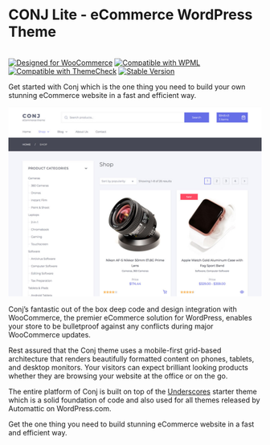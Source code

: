 # CONJ Lite - eCommerce WordPress Theme
<br/>[![Designed for WooCommerce](https://img.shields.io/badge/Designed%20for-WooCommerce-9a6b95.svg)](https://www.conj.ws) [![Compatible with WPML](https://img.shields.io/badge/Compatible%20with-WPML-308fb0.svg)](https://wpml.org) [![Compatible with ThemeCheck](https://img.shields.io/badge/ThemeCheck-Passed-c4d658.svg)](http://themecheck.org/score/wordpress-theme-conj-lite.html) [![Stable Version](https://img.shields.io/badge/Stable%20version-1.0.0-8a91ff.svg)](https://wp.me/p8930x-8q)

Get started with Conj which is the one thing you need to build your own stunning eCommerce website in a fast and efficient way.

![CONJ Lite - eCommerce WordPress Theme](screenshot.jpg)

Conj’s fantastic out of the box deep code and design integration with WooCommerce, the premier eCommerce solution for WordPress, enables your store to be bulletproof against any conflicts during major WooCommerce updates. 

Rest assured that the Conj theme uses a mobile-first grid-based architecture that renders beautifully formatted content on phones, tablets, and desktop monitors. Your visitors can expect brilliant looking products whether they are browsing your website at the office or on the go. 

The entire platform of Conj is built on top of the [Underscores](https://github.com/Automattic/_s) starter theme which is a solid foundation of code and also used for all themes released by Automattic on WordPress.com. 

Get the one thing you need to build stunning eCommerce website in a fast and efficient way.
